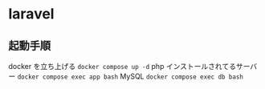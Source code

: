 # laravel

## 起動手順

docker を立ち上げる
`docker compose up -d`
php インストールされてるサーバー
`docker compose exec app bash`
MySQL
`docker compose exec db bash`
